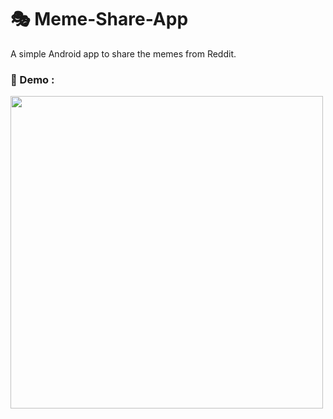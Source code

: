 # 🎭 Meme-Share-App
A simple Android app to share the memes from Reddit.
### 📱 Demo : 

<img src="https://user-images.githubusercontent.com/56636487/132115493-8b7a9df0-3ab4-49f0-9bca-b659a1eda67a.gif" height="500px" width="auto"  margin="20px">
